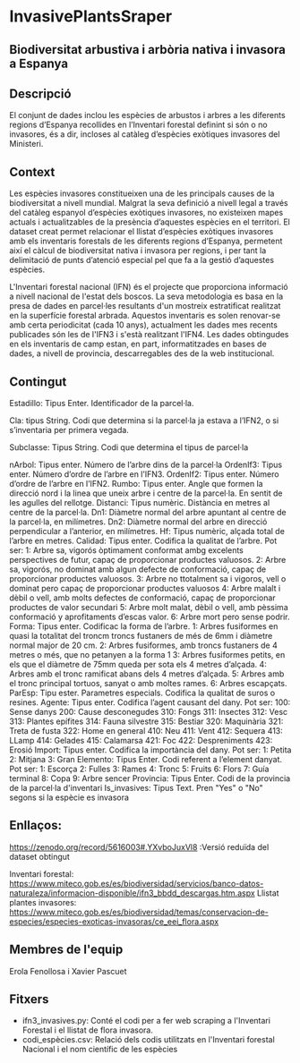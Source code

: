 # InvasivePlantsSraper

## Biodiversitat arbustiva i arbòria nativa i invasora a Espanya
## Descripció
El conjunt de dades inclou les espècies de arbustos i arbres a les diferents regions d’Espanya recollides en l’Inventari forestal definint si són o no invasores, és a dir, incloses al catàleg d’espècies exòtiques invasores del Ministeri.

## Context
Les espècies invasores constitueixen una de les principals causes de la biodiversitat a nivell mundial. Malgrat la seva definició a nivell legal a través del catàleg espanyol d’espècies exòtiques invasores, no existeixen mapes actuals i actualitzables de la presència d’aquestes espècies en el territori. El dataset creat permet relacionar el llistat d’espècies exòtiques invasores amb els inventaris forestals de les diferents regions d’Espanya, permetent així el càlcul de biodiversitat nativa i invasora per regions, i per tant la delimitació de punts d’atenció especial pel que fa a la gestió d’aquestes espècies. 

L'Inventari forestal nacional (IFN) és el projecte que proporciona informació a nivell nacional de l'estat dels boscos. La seva metodologia es basa en la presa de dades en parcel·les resultants d'un mostreix estratificat realitzat en la superfície forestal arbrada. Aquestos inventaris es solen renovar-se amb certa periodicitat (cada 10 anys), actualment les dades mes recents publicades són les de l'IFN3 i s'està realitzant l'IFN4.
Les dades obtingudes en els inventaris de camp estan, en part, informatitzades en bases de dades, a nivell de provincia, descarregables des de la web institucional.

## Contingut 
Estadillo: Tipus Enter. Identificador de la parcel·la.

Cla: tipus String. Codi que determina si la parcel·la ja estava a l’IFN2, o si s’inventaria per primera vegada.

Subclasse: Tipus String. Codi que determina el tipus de parcel·la

nArbol: Tipus enter. Número de l’arbre dins de la parcel·la
OrdenIf3: Tipus enter. Número d’ordre de l’arbre en l’IFN3.
OrdenIf2: Tipus enter. Número d’ordre de l’arbre en l’IFN2.
Rumbo: Tipus enter. Angle que formen la direcció nord i la linea que uneix arbre i centre de la parcel·la. En sentit de les agulles del rellotge.
Distanci: Tipus numèric. Distància en metres al centre de la parcel·la.
Dn1: Diàmetre normal del arbre apuntant al centre de la parcel·la, en milímetres.
Dn2: Diàmetre normal del arbre en direcció perpendicular a l’anterior, en milímetres.
Hf: Tipus numèric, alçada total de l’arbre en metres.
Calidad: Tipus enter. Codifica la qualitat de l’arbre. Pot ser:
  1: Arbre sa, vigorós òptimament conformat ambg excelents perspectives de futur, capaç de proporcionar productes valuosos.
  2: Arbre sa, vigorós, no dominat amb algun defecte de conformació, capaç de proporcionar productes valuosos.
  3: Arbre no ttotalment sa i vigoros, vell o dominat pero capaç de proporcionar productes valuosos
  4: Arbre malalt i dèbil o vell, amb molts defectes de conformació, capaç de proporcionar productes de valor secundari
  5: Arbre molt malat, dèbil o vell, amb pèssima conformació y aprofitaments d’escas valor.
  6: Arbre mort pero sense podrir.
Forma: Tipus enter. Codificac la forma de l’arbre.
  1: Arbres fusiformes en quasi la totalitat del troncm troncs fustaners de més de 6mm i diàmetre normal major de 20 cm.
  2: Arbres fusiformes, amb troncs fustaners de 4 metres o més, que no petanyen a la forma 1
  3: Arbres fusiformes petits, en els que el diàmetre de 75mm queda per sota els 4 metres d’alçada.
  4: Arbres amb el tronc ramificat abans dels 4 metres d’alçada.
  5: Arbres amb el tronc principal tortuos, sanyat o amb moltes rames.
  6: Arbres escapçats.
ParEsp: Tipu ester. Parametres especials. Codifica la qualitat de suros o resines.
Agente: Tipus enter. Codifica l’agent causant del dany. Pot ser:
  100: Sense danys
  200: Cause desconegudes
  310: Fongs
  311: Insectes
  312: Vesc
  313: Plantes epífites
  314: Fauna silvestre
  315: Bestiar
  320: Maquinària
  321: Treta de fusta
  322: Home en general
  410: Neu
  411: Vent
  412: Sequera
  413: LLamp
  414: Gelades
  415: Calamarsa
  421: Foc
  422: Despreniments
  423: Erosió
Import: Tipus enter. Codifica la importància del dany. Pot ser:
  1: Petita
  2: Mitjana
  3: Gran
Elemento: Tipus Enter. Codi referent a l’element danyat. Pot ser:
  1: Escorça
  2: Fulles
  3: Rames
  4: Tronc
  5: Fruits
  6: Flors
  7: Guía terminal
  8: Copa
  9: Arbre sencer
Provincia: Tipus Enter. Codi de la provincia de la parcel·la d'inventari
Is_invasives: Tipus Text. Pren "Yes" o "No" segons si la espècie es invasora 

## Enllaços:
https://zenodo.org/record/5616003#.YXvboJuxVl8 :Versió reduïda del dataset obtingut

Inventari forestal: https://www.miteco.gob.es/es/biodiversidad/servicios/banco-datos-naturaleza/informacion-disponible/ifn3_bbdd_descargas.htm.aspx
Llistat plantes invasores: https://www.miteco.gob.es/es/biodiversidad/temas/conservacion-de-especies/especies-exoticas-invasoras/ce_eei_flora.aspx

## Membres de l'equip
Erola Fenollosa i Xavier Pascuet

## Fitxers
- ifn3_invasives.py: Conté el codi per a fer web scraping a l'Inventari Forestal i el llistat de flora invasora.
- codi_espècies.csv: Relació dels codis utilitzats en l'Inventari forestal Nacional i el nom científic de les espècies
